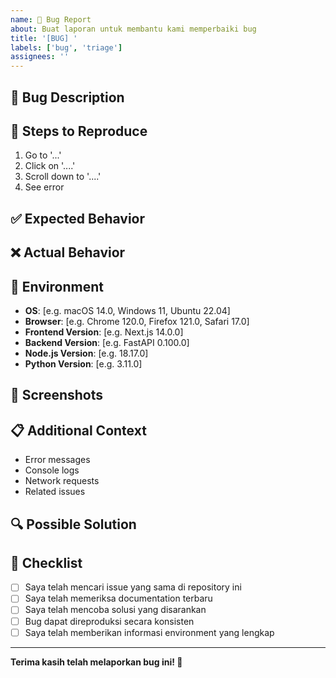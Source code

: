 ```yaml
---
name: 🐛 Bug Report
about: Buat laporan untuk membantu kami memperbaiki bug
title: '[BUG] '
labels: ['bug', 'triage']
assignees: ''
---
```


## 🐛 Bug Description
<!-- Jelaskan bug secara singkat dan jelas -->

## 🔄 Steps to Reproduce
<!-- Langkah-langkah untuk mereproduksi bug -->
1. Go to '...'
2. Click on '....'
3. Scroll down to '....'
4. See error

## ✅ Expected Behavior
<!-- Jelaskan apa yang seharusnya terjadi -->

## ❌ Actual Behavior
<!-- Jelaskan apa yang sebenarnya terjadi -->

## 📱 Environment
<!-- Informasi tentang environment -->
- **OS**: [e.g. macOS 14.0, Windows 11, Ubuntu 22.04]
- **Browser**: [e.g. Chrome 120.0, Firefox 121.0, Safari 17.0]
- **Frontend Version**: [e.g. Next.js 14.0.0]
- **Backend Version**: [e.g. FastAPI 0.100.0]
- **Node.js Version**: [e.g. 18.17.0]
- **Python Version**: [e.g. 3.11.0]

## 📸 Screenshots
<!-- Jika relevan, tambahkan screenshot untuk membantu menjelaskan masalah -->

## 📋 Additional Context
<!-- Informasi tambahan yang relevan -->
- Error messages
- Console logs
- Network requests
- Related issues

## 🔍 Possible Solution
<!-- Jika Anda memiliki saran untuk solusi, silakan bagikan -->

## 📝 Checklist
- [ ] Saya telah mencari issue yang sama di repository ini
- [ ] Saya telah memeriksa documentation terbaru
- [ ] Saya telah mencoba solusi yang disarankan
- [ ] Bug dapat direproduksi secara konsisten
- [ ] Saya telah memberikan informasi environment yang lengkap

---

**Terima kasih telah melaporkan bug ini! 🙏**
